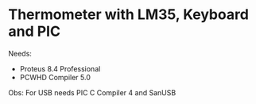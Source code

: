 # Thermometer with LM35, Keyboard and PIC

Needs:

- Proteus 8.4 Professional
- PCWHD Compiler 5.0

Obs: For USB needs PIC C Compiler 4 and SanUSB

